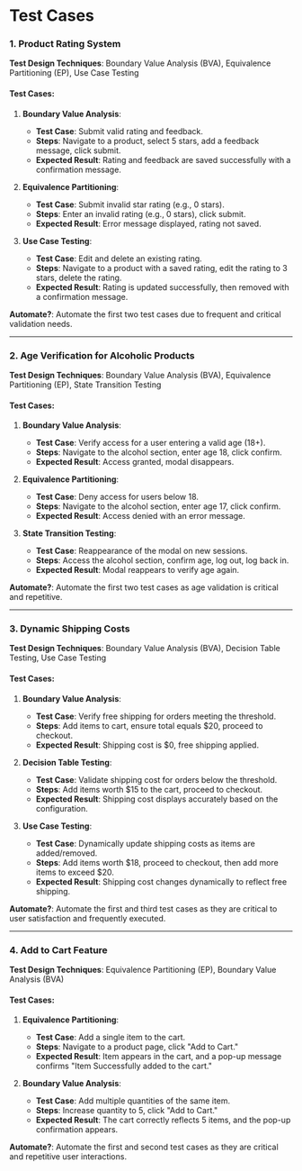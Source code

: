 # Test Cases

### **1. Product Rating System**

**Test Design Techniques**: Boundary Value Analysis (BVA), Equivalence Partitioning (EP), Use Case Testing

#### Test Cases:

1. **Boundary Value Analysis**:
     - **Test Case**: Submit valid rating and feedback.
     - **Steps**: Navigate to a product, select 5 stars, add a feedback message, click submit.
     - **Expected Result**: Rating and feedback are saved successfully with a confirmation message.

2. **Equivalence Partitioning**:
     - **Test Case**: Submit invalid star rating (e.g., 0 stars).
     - **Steps**: Enter an invalid rating (e.g., 0 stars), click submit.
     - **Expected Result**: Error message displayed, rating not saved.

3. **Use Case Testing**:
     - **Test Case**: Edit and delete an existing rating.
     - **Steps**: Navigate to a product with a saved rating, edit the rating to 3 stars, delete the rating.
     - **Expected Result**: Rating is updated successfully, then removed with a confirmation message.

**Automate?**: Automate the first two test cases due to frequent and critical validation needs.

---

### **2. Age Verification for Alcoholic Products**

**Test Design Techniques**: Boundary Value Analysis (BVA), Equivalence Partitioning (EP), State Transition Testing

#### Test Cases:

1. **Boundary Value Analysis**:
     - **Test Case**: Verify access for a user entering a valid age (18+).
     - **Steps**: Navigate to the alcohol section, enter age 18, click confirm.
     - **Expected Result**: Access granted, modal disappears.

2. **Equivalence Partitioning**:
     - **Test Case**: Deny access for users below 18.
     - **Steps**: Navigate to the alcohol section, enter age 17, click confirm.
     - **Expected Result**: Access denied with an error message.

3. **State Transition Testing**:
     - **Test Case**: Reappearance of the modal on new sessions.
     - **Steps**: Access the alcohol section, confirm age, log out, log back in.
     - **Expected Result**: Modal reappears to verify age again.

**Automate?**: Automate the first two test cases as age validation is critical and repetitive.

---

### **3. Dynamic Shipping Costs**

**Test Design Techniques**: Boundary Value Analysis (BVA), Decision Table Testing, Use Case Testing

#### Test Cases:

1. **Boundary Value Analysis**:
     - **Test Case**: Verify free shipping for orders meeting the threshold.
     - **Steps**: Add items to cart, ensure total equals $20, proceed to checkout.
     - **Expected Result**: Shipping cost is $0, free shipping applied.

2. **Decision Table Testing**:
     - **Test Case**: Validate shipping cost for orders below the threshold.
     - **Steps**: Add items worth $15 to the cart, proceed to checkout.
     - **Expected Result**: Shipping cost displays accurately based on the configuration.

3. **Use Case Testing**:
     - **Test Case**: Dynamically update shipping costs as items are added/removed.
     - **Steps**: Add items worth $18, proceed to checkout, then add more items to exceed $20.
     - **Expected Result**: Shipping cost changes dynamically to reflect free shipping.

**Automate?**: Automate the first and third test cases as they are critical to user satisfaction and frequently executed.

---

### **4. Add to Cart Feature**

**Test Design Techniques**: Equivalence Partitioning (EP), Boundary Value Analysis (BVA)

#### Test Cases:

1. **Equivalence Partitioning**:
     - **Test Case**: Add a single item to the cart.
     - **Steps**: Navigate to a product page, click "Add to Cart."
     - **Expected Result**: Item appears in the cart, and a pop-up message confirms "Item Successfully added to the cart."

2. **Boundary Value Analysis**:
     - **Test Case**: Add multiple quantities of the same item.
     - **Steps**: Increase quantity to 5, click "Add to Cart."
     - **Expected Result**: The cart correctly reflects 5 items, and the pop-up confirmation appears.

**Automate?**: Automate the first and second test cases as they are critical and repetitive user interactions.
